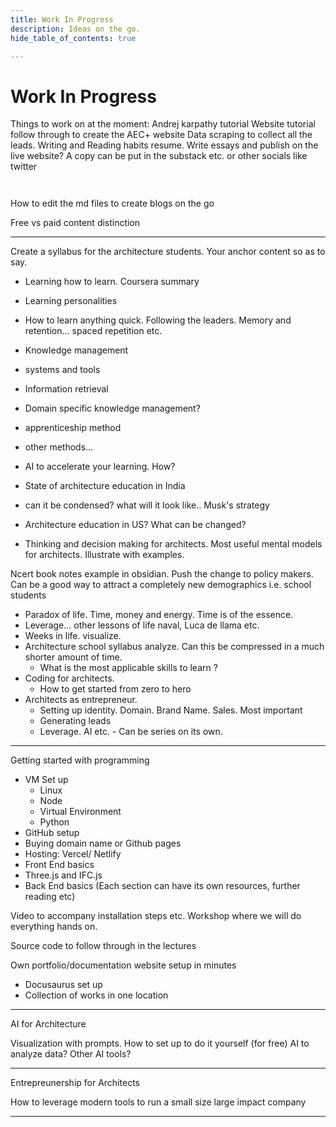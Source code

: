 ```yaml
---
title: Work In Progress
description: Ideas on the go. 
hide_table_of_contents: true

---
```


# Work In Progress


Things to work on at the moment:
Andrej karpathy tutorial 
Website tutorial follow through to create the AEC+ website
Data scraping to collect all the leads.
Writing and Reading habits resume. Write essays and publish on the live website?
A copy can be put in the substack etc. or other socials like twitter

```


```

How to edit the md files to create blogs on the go

Free vs paid content distinction


---

Create a syllabus for the architecture students. Your anchor content so as to say.

- Learning how to learn. Coursera summary

- Learning personalities

- How to learn anything quick. Following the leaders. Memory and retention... spaced repetition etc.

- Knowledge management
 - systems and tools
 - Information retrieval

- Domain specific knowledge management?
 - apprenticeship method
 - other methods...

- AI to accelerate your learning. How?

- State of architecture education in India
 - can it be condensed? what will it look like.. Musk's strategy

- Architecture education in US? What can be changed?

- Thinking and decision making for architects. Most useful mental models for architects. Illustrate with examples.




Ncert book notes example in obsidian.
Push the change to policy makers. Can be a good way to attract a completely new demographics i.e. school students












- Paradox of life. Time, money and energy. Time is of the essence. 
- Leverage... other lessons of life
naval, Luca de llama etc.
- Weeks in life. visualize.
- Architecture school syllabus analyze. Can this be compressed in a much shorter amount of time.
  - What is the most applicable skills to learn ?
- Coding for architects.
  - How to get started from zero to hero
- Architects as entrepreneur.
  - Setting up identity. Domain. Brand Name. Sales. Most important
  - Generating leads
  - Leverage. AI etc. - Can be series on its own.

---

Getting started with programming
  - VM Set up
     - Linux
     - Node
     - Virtual Environment
     - Python
  - GitHub setup
  - Buying domain name or Github pages
  - Hosting: Vercel/ Netlify
  - Front End basics
  - Three.js and IFC.js
  - Back End basics
(Each section can have its own resources, further reading etc)

Video to accompany installation steps etc.
Workshop where we will do everything hands on.

Source code to follow through in the lectures

Own portfolio/documentation website setup in minutes
- Docusaurus set up
- Collection of works in one location

---

AI for Architecture

Visualization with prompts. 
How to set up to do it yourself (for free)
AI to analyze data?
Other AI tools?

---

Entrepreunership for Architects

How to leverage modern tools to run a small size large impact company

---






  

